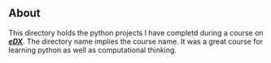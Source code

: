 ## About
This directory holds the python projects I have completd during a course on [**_eDX_**](www.edx.org).
The directory name implies the course name. It was a great course for learning python as well as computational thinking.
